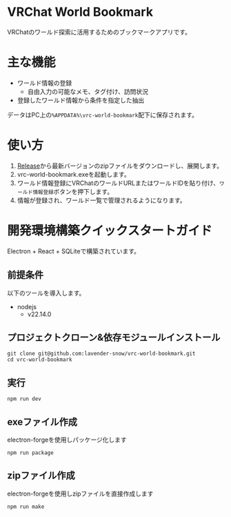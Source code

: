 # VRChat World Bookmark

VRChatのワールド探索に活用するためのブックマークアプリです。

# 主な機能

- ワールド情報の登録
  - 自由入力の可能なメモ、タグ付け、訪問状況
- 登録したワールド情報から条件を指定した抽出

データはPC上の`%APPDATA%\vrc-world-bookmark`配下に保存されます。

# 使い方

1. [Release](https://github.com/lavender-snow/vrc-world-bookmark/releases)から最新バージョンのzipファイルをダウンロードし、展開します。
2. vrc-world-bookmark.exeを起動します。
3. ワールド情報登録にVRChatのワールドURLまたはワールドIDを貼り付け、`ワールド情報登録`ボタンを押下します。
4. 情報が登録され、ワールド一覧で管理されるようになります。

# 開発環境構築クイックスタートガイド

Electron + React + SQLiteで構築されています。

## 前提条件

以下のツールを導入します。
- nodejs
  - v22.14.0

## プロジェクトクローン&依存モジュールインストール

```
git clone git@github.com:lavender-snow/vrc-world-bookmark.git
cd vrc-world-bookmark
```

## 実行

```
npm run dev
```

## exeファイル作成

electron-forgeを使用しパッケージ化します

```
npm run package
```

## zipファイル作成

electron-forgeを使用しzipファイルを直接作成します

```
npm run make
```

